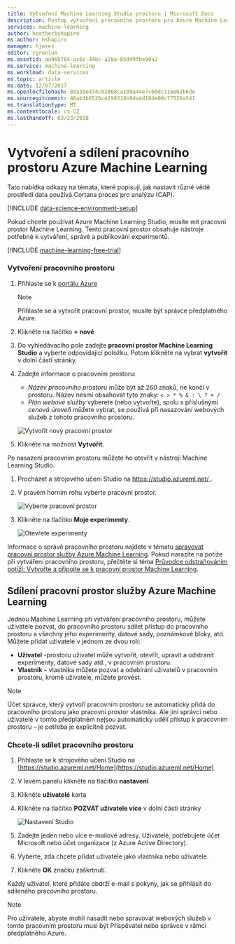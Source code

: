 ```yaml
---
title: Vytvoření Machine Learning Studio prostoru | Microsoft Docs
description: Postup vytvoření pracovního prostoru pro Azure Machine Learning Studio
services: machine-learning
author: heatherbshapiro
ms.author: hshapiro
manager: hjerez
editor: cgronlun
ms.assetid: aa96b784-ac6c-44bc-a28a-85d49fbe90a2
ms.service: machine-learning
ms.workload: data-services
ms.topic: article
ms.date: 12/07/2017
ms.openlocfilehash: 8da10e474c62868ca109a44e7c66dc11ee62b6de
ms.sourcegitcommit: 48ab1b6526ce290316b9da4d18de00c77526a541
ms.translationtype: MT
ms.contentlocale: cs-CZ
ms.lasthandoff: 03/23/2018
---
```

# <a name="create-and-share-an-azure-machine-learning-workspace"></a>Vytvoření a sdílení pracovního prostoru Azure Machine Learning
Tato nabídka odkazy na témata, které popisují, jak nastavit různé vědě prostředí data používá Cortana proces pro analýzu (CAP).

[!INCLUDE [data-science-environment-setup](../../../includes/cap-setup-environments.md)]

Pokud chcete používat Azure Machine Learning Studio, musíte mít pracovní prostor Machine Learning. Tento pracovní prostor obsahuje nástroje potřebné k vytváření, správě a publikování experimentů.

[!INCLUDE [machine-learning-free-trial](../../../includes/machine-learning-free-trial.md)]

### <a name="to-create-a-workspace"></a>Vytvoření pracovního prostoru
1. Přihlaste se k [portálu Azure](https://portal.azure.com/)

    > [!NOTE]
    > Přihlaste se a vytvořit pracovní prostor, musíte být správce předplatného Azure. 
    >
    > 

2. Klikněte na tlačítko **+ nové**

3. Do vyhledávacího pole zadejte **pracovní prostor Machine Learning Studio** a vyberte odpovídající položku. Potom klikněte na vybrat **vytvořit** v dolní části stránky.

4. Zadejte informace o pracovním prostoru:

    - *Název pracovního prostoru* může být až 260 znaků, ne končí v prostoru. Název nesmí obsahovat tyto znaky: `< > * % & : \ ? + /`
    - *Plán webové služby* vyberete (nebo vytvořte), spolu s příslušnými *cenová úroveň* můžete vybrat, se používá při nasazování webových služeb z tohoto pracovního prostoru.

    ![Vytvořit nový pracovní prostor](./media/create-workspace/create-new-workspace.png)

5. Klikněte na možnost **Vytvořit**.

Po nasazení pracovním prostoru můžete ho otevřít v nástroji Machine Learning Studio.

1. Procházet a strojového učení Studio na [ https://studio.azureml.net/ ](https://studio.azureml.net/).

2. V pravém horním rohu vyberte pracovní prostor.

    ![Vyberte pracovní prostor](./media/create-workspace/open-workspace.png)

3. Klikněte na tlačítko **Moje experimenty**.

    ![Otevřete experimenty](./media/create-workspace/my-experiments.png)

Informace o správě pracovního prostoru najdete v tématu [spravovat pracovní prostor služby Azure Machine Learning](manage-workspace.md).
Pokud narazíte na potíže při vytváření pracovního prostoru, přečtěte si téma [Průvodce odstraňováním potíží: Vytvořte a připojte se k pracovní prostor Machine Learning](troubleshooting-creating-ml-workspace.md).


## <a name="sharing-an-azure-machine-learning-workspace"></a>Sdílení pracovní prostor služby Azure Machine Learning
Jednou Machine Learning při vytváření pracovního prostoru, můžete uživatele pozvat, do pracovního prostoru sdílet přístup do pracovního prostoru a všechny jeho experimenty, datové sady, poznámkové bloky, atd. Můžete přidat uživatele v jednom ze dvou rolí:

* **Uživatel** -prostoru uživatel může vytvořit, otevřít, upravit a odstranit experimenty, datové sady atd., v pracovním prostoru.
* **Vlastník** – vlastníka můžete pozvat a odebírání uživatelů v pracovním prostoru, kromě uživatele, můžete provést.

> [!NOTE]
> Účet správce, který vytvoří pracovním prostoru se automaticky přidá do pracovního prostoru jako pracovní prostor vlastníka. Ale jiní správci nebo uživatelé v tomto předplatném nejsou automaticky udělí přístup k pracovním prostoru – je potřeba je explicitně pozvat.
> 
> 

### <a name="to-share-a-workspace"></a>Chcete-li sdílet pracovního prostoru

1. Přihlaste se k strojového učení Studio na [https://studio.azureml.net/Home](https://studio.azureml.net/Home)

2. V levém panelu klikněte na tlačítko **nastavení**

3. Klikněte **uživatelé** karta

4. Klikněte na tlačítko **POZVAT uživatele více** v dolní části stránky

    ![Nastavení Studio](./media/create-workspace/settings.png)

5. Zadejte jeden nebo více e-mailové adresy. Uživatelé, potřebujete účet Microsoft nebo účet organizace (z Azure Active Directory).

6. Vyberte, zda chcete přidat uživatele jako vlastníka nebo uživatele.

7. Klikněte **OK** značku zaškrtnutí.

Každý uživatel, které přidáte obdrží e-mail s pokyny, jak se přihlásit do sdíleného pracovního prostoru.

> [!NOTE]
> Pro uživatele, abyste mohli nasadit nebo spravovat webových služeb v tomto pracovním prostoru musí být Přispěvatel nebo správce v rámci předplatného Azure. 



